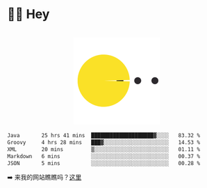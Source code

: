 
# 👋🏻 Hey
<div align="center">
	<br>
	<img src="https://raw.githubusercontent.com/Aniket965/Aniket965/master/pacman.svg?sanitize=true" width="200" height="200">
	<br>
</div>

<!--START_SECTION:waka-->
```text
Java       25 hrs 41 mins  ████████████████████▓░░░░   83.32 % 
Groovy     4 hrs 28 mins   ███▓░░░░░░░░░░░░░░░░░░░░░   14.53 % 
XML        20 mins         ▒░░░░░░░░░░░░░░░░░░░░░░░░   01.11 % 
Markdown   6 mins          ░░░░░░░░░░░░░░░░░░░░░░░░░   00.37 % 
JSON       5 mins          ░░░░░░░░░░░░░░░░░░░░░░░░░   00.28 % 
```
<!--END_SECTION:waka-->

 ➡️  来我的网站瞧瞧吗？[这里](https://www.shaolongfei.com)
